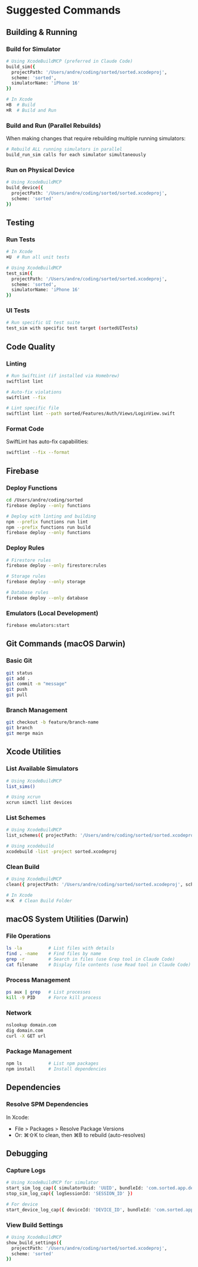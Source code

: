 # Suggested Commands

## Building & Running

### Build for Simulator
```bash
# Using XcodeBuildMCP (preferred in Claude Code)
build_sim({ 
  projectPath: '/Users/andre/coding/sorted/sorted.xcodeproj', 
  scheme: 'sorted', 
  simulatorName: 'iPhone 16' 
})

# In Xcode
⌘B  # Build
⌘R  # Build and Run
```

### Build and Run (Parallel Rebuilds)
When making changes that require rebuilding multiple running simulators:
```bash
# Rebuild ALL running simulators in parallel
build_run_sim calls for each simulator simultaneously
```

### Run on Physical Device
```bash
# Using XcodeBuildMCP
build_device({ 
  projectPath: '/Users/andre/coding/sorted/sorted.xcodeproj', 
  scheme: 'sorted' 
})
```

## Testing

### Run Tests
```bash
# In Xcode
⌘U  # Run all unit tests

# Using XcodeBuildMCP
test_sim({ 
  projectPath: '/Users/andre/coding/sorted/sorted.xcodeproj', 
  scheme: 'sorted', 
  simulatorName: 'iPhone 16' 
})
```

### UI Tests
```bash
# Run specific UI test suite
test_sim with specific test target (sortedUITests)
```

## Code Quality

### Linting
```bash
# Run SwiftLint (if installed via Homebrew)
swiftlint lint

# Auto-fix violations
swiftlint --fix

# Lint specific file
swiftlint lint --path sorted/Features/Auth/Views/LoginView.swift
```

### Format Code
SwiftLint has auto-fix capabilities:
```bash
swiftlint --fix --format
```

## Firebase

### Deploy Functions
```bash
cd /Users/andre/coding/sorted
firebase deploy --only functions

# Deploy with linting and building
npm --prefix functions run lint
npm --prefix functions run build
firebase deploy --only functions
```

### Deploy Rules
```bash
# Firestore rules
firebase deploy --only firestore:rules

# Storage rules
firebase deploy --only storage

# Database rules
firebase deploy --only database
```

### Emulators (Local Development)
```bash
firebase emulators:start
```

## Git Commands (macOS Darwin)

### Basic Git
```bash
git status
git add .
git commit -m "message"
git push
git pull
```

### Branch Management
```bash
git checkout -b feature/branch-name
git branch
git merge main
```

## Xcode Utilities

### List Available Simulators
```bash
# Using XcodeBuildMCP
list_sims()

# Using xcrun
xcrun simctl list devices
```

### List Schemes
```bash
# Using XcodeBuildMCP
list_schemes({ projectPath: '/Users/andre/coding/sorted/sorted.xcodeproj' })

# Using xcodebuild
xcodebuild -list -project sorted.xcodeproj
```

### Clean Build
```bash
# Using XcodeBuildMCP
clean({ projectPath: '/Users/andre/coding/sorted/sorted.xcodeproj', scheme: 'sorted' })

# In Xcode
⌘⇧K  # Clean Build Folder
```

## macOS System Utilities (Darwin)

### File Operations
```bash
ls -la          # List files with details
find . -name    # Find files by name
grep -r         # Search in files (use Grep tool in Claude Code)
cat filename    # Display file contents (use Read tool in Claude Code)
```

### Process Management
```bash
ps aux | grep   # List processes
kill -9 PID     # Force kill process
```

### Network
```bash
nslookup domain.com
dig domain.com
curl -X GET url
```

### Package Management
```bash
npm ls          # List npm packages
npm install     # Install dependencies
```

## Dependencies

### Resolve SPM Dependencies
In Xcode:
- File > Packages > Resolve Package Versions
- Or: ⌘⇧K to clean, then ⌘B to rebuild (auto-resolves)

## Debugging

### Capture Logs
```bash
# Using XcodeBuildMCP for simulator
start_sim_log_cap({ simulatorUuid: 'UUID', bundleId: 'com.sorted.app.dev' })
stop_sim_log_cap({ logSessionId: 'SESSION_ID' })

# For device
start_device_log_cap({ deviceId: 'DEVICE_ID', bundleId: 'com.sorted.app.dev' })
```

### View Build Settings
```bash
# Using XcodeBuildMCP
show_build_settings({ 
  projectPath: '/Users/andre/coding/sorted/sorted.xcodeproj', 
  scheme: 'sorted' 
})
```
